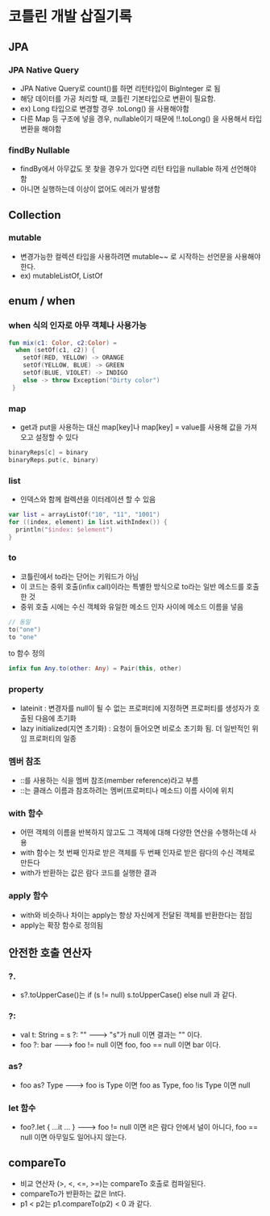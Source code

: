 # 코틀린 개발 삽질기록

## JPA
### JPA Native Query
* JPA Native Query로 count()를 하면 리턴타입이 BigInteger 로 됨
* 해당 데이터를 가공 처리할 때, 코틀린 기본타입으로 변환이 필요함.
* ex) Long 타입으로 변경할 경우 .toLong() 을 사용해야함
* 다른 Map 등 구조에 넣을 경우, nullable이기 때문에 !!.toLong() 을 사용해서 타입변환을 해야함
### findBy Nullable
* findBy에서 아무값도 못 찾을 경우가 있다면 리턴 타입을 nullable 하게 선언해야 함
* 아니면 실행하는데 이상이 없어도 에러가 발생함

## Collection
### mutable
* 변경가능한 컬렉션 타입을 사용하려면 mutable~~ 로 시작하는 선언문을 사용해야 한다.
* ex) mutableListOf<Long>, ListOf<Long>

## enum / when
### when 식의 인자로 아무 객체나 사용가능
```kotlin
fun mix(c1: Color, c2:Color) = 
  when (setOf(c1, c2)) {
    setOf(RED, YELLOW) -> ORANGE
    setOf(YELLOW, BLUE) -> GREEN
    setOf(BLUE, VIOLET) -> INDIGO
    else -> throw Exception("Dirty color")
 }
```

### map
* get과 put을 사용하는 대신 map[key]나 map[key] = value를 사용해 값을 가져오고 설정할 수 있다
```kotlin
binaryReps[c] = binary
binaryReps.put(c, binary)
```

### list
* 인덱스와 함께 컬렉션을 이터레이션 할 수 있음
```kotlin
var list = arrayListOf("10", "11", "1001")
for ((index, element) in list.withIndex()) {
  println("$index: $element")
}
```

### to
* 코틀린에서 to라는 단어는 키워드가 아님
* 이 코드는 중위 호출(infix call)이라는 특별한 방식으로 to라는 일반 메소드를 호출한 것
* 중위 호출 시에는 수신 객체와 유일한 메소드 인자 사이에 메소드 이름을 넣음
```kotlin
// 동일
to("one")
to "one"
```
to 함수 정의
```kotlin
infix fun Any.to(other: Any) = Pair(this, other)
```

### property
* lateinit : 변경자를 null이 될 수 없는 프로퍼티에 지정하면 프로퍼티를 생성자가 호출된 다음에 초기화
* lazy initialized(지연 초기화) : 요청이 들어오면 비로소 초기화 됨. 더 일반적인 위임 프로퍼티의 일종

### 멤버 참조 
* ::를 사용하는 식을 멤버 참조(member reference)라고 부름
* ::는 클래스 이름과 참조하려는 멤버(프로퍼티나 메소드) 이름 사이에 위치

### with 함수
* 어떤 객체의 이름을 반복하지 않고도 그 객체에 대해 다양한 연산을 수행하는데 사용
* with 함수는 첫 번째 인자로 받은 객체를 두 번째 인자로 받은 람다의 수신 객체로 만든다
* with가 반환하는 값은 람다 코드를 실행한 결과

### apply 함수
* with와 비슷하나 차이는 apply는 항상 자신에게 전달된 객체를 반환한다는 점임
* apply는 확장 함수로 정의됨

## 안전한 호출 연산자
### ?.
* s?.toUpperCase()는 if (s != null) s.toUpperCase() else null 과 같다.
### ?:
* val t: String = s ?: ""  ---> "s"가 null 이면 결과는 "" 이다.
* foo ?: bar ---> foo != null 이면 foo, foo == null 이면 bar 이다.
### as?
* foo as? Type ---> foo is Type 이면 foo as Type, foo !is Type 이면 null
### let 함수
* foo?.let { ...it ... } ---> foo != null 이면 it은 람다 안에서 널이 아니다, foo == null 이면 아무일도 일어나지 않는다.

## compareTo
* 비교 연산자 (>, <, <=, >=)는 compareTo 호출로 컴파일된다.
* compareTo가 반환하는 값은 Int다.
* p1 < p2는 p1.compareTo(p2) < 0 과 같다.
